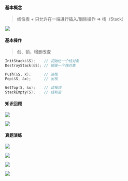 #### 基本概念

> 线性表 + 只允许在一端进行插入/删除操作 => 栈（Stack）

<img src="https://aliyun-oss-lpj.oss-cn-qingdao.aliyuncs.com/images/old-from-gitee-2022-03-25/by-picgo/image-20211012151723387.png"></img>

#### 基本操作

> 创、销、增删改查

```cpp
InitStack(&S);    // 初始化一个栈对象
DestroyStack(&S); // 销毁一个栈对象

Push(&S, x);      // 进栈
Pop(&S, &x);      // 出栈

GetTop(S, &x);    // 读栈顶
StackEmpty(S);    // 栈判空
```

#### 知识回顾

<img src="https://aliyun-oss-lpj.oss-cn-qingdao.aliyuncs.com/images/old-from-gitee-2022-03-25/by-picgo/image-20211012155717123.png"></img>

<img src="https://aliyun-oss-lpj.oss-cn-qingdao.aliyuncs.com/images/old-from-gitee-2022-03-25/by-picgo/image-20211012160411550.png"></img>

#### 真题演练

<img src="https://aliyun-oss-lpj.oss-cn-qingdao.aliyuncs.com/images/old-from-gitee-2022-03-25/by-picgo/image-20211012154740532.png"></img>

<img src="https://aliyun-oss-lpj.oss-cn-qingdao.aliyuncs.com/images/old-from-gitee-2022-03-25/by-picgo/image-20211012154815078.png"></img>

<img src="https://aliyun-oss-lpj.oss-cn-qingdao.aliyuncs.com/images/old-from-gitee-2022-03-25/by-picgo/image-20211012154712709.png"></img>

<img src="https://aliyun-oss-lpj.oss-cn-qingdao.aliyuncs.com/images/old-from-gitee-2022-03-25/by-picgo/image-20211012160922313.png"></img>
